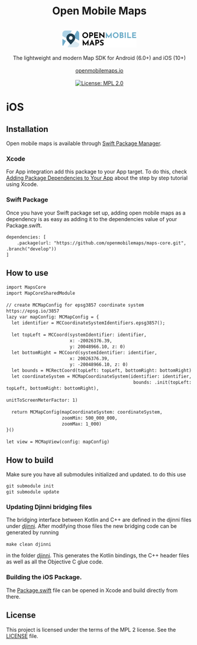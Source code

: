 <h1 align="center">Open Mobile Maps</h1>
<br />
<div align="center">
  <img width="200" height="45" src="../logo.svg" />
  <br />
  <br />
  The lightweight and modern Map SDK for Android (6.0+) and iOS (10+)
  <br />
  <br />
  <a href="https://openmobilemaps.io/">openmobilemaps.io</a>
</div>
<br />
<div align="center">
    <!-- License -->
    <a href="https://github.com/openmobilemaps/maps-core/blob/master/LICENSE">
      <img alt="License: MPL 2.0"
      src="https://img.shields.io/badge/License-MPL%202.0-brightgreen.svg">
    </a>
</div>

<h1>iOS</h1>

## Installation
Open mobile maps is available through [Swift Package Manager](https://swift.org/package-manager/).

### Xcode
For App integration add this package to your App target. To do this, check [Adding Package Dependencies to Your App](https://developer.apple.com/documentation/xcode/adding_package_dependencies_to_your_app) about the step by step tutorial using Xcode.

### Swift Package

Once you have your Swift package set up, adding open mobile maps as a dependency is as easy as adding it to the dependencies value of your Package.swift.
```
dependencies: [
    .package(url: "https://github.com/openmobilemaps/maps-core.git", .branch("develop"))
]
```

## How to use
```
import MapsCore
import MapCoreSharedModule

// create MCMapConfig for epsg3857 coordinate system https://epsg.io/3857
lazy var mapConfig: MCMapConfig = {
  let identifier = MCCoordinateSystemIdentifiers.epsg3857();

  let topLeft = MCCoord(systemIdentifier: identifier,
                        x: -20026376.39,
                        y: 20048966.10, z: 0)
  let bottomRight = MCCoord(systemIdentifier: identifier,
                        x: 20026376.39,
                        y: -20048966.10, z: 0)
  let bounds = MCRectCoord(topLeft: topLeft, bottomRight: bottomRight)
  let coordinateSystem = MCMapCoordinateSystem(identifier: identifier,
                                                bounds: .init(topLeft: topLeft, bottomRight: bottomRight),
                                                unitToScreenMeterFactor: 1)

  return MCMapConfig(mapCoordinateSystem: coordinateSystem,
                     zoomMin: 500_000_000,
                     zoomMax: 1_000)
}()

let view = MCMapView(config: mapConfig)
```

## How to build

Make sure you have all submodules initialized and updated. to do this use
```
git submodule init
git submodule update
```

### Updating Djinni bridging files

The bridging interface between Kotlin and C++ are defined in the djinni files under [djinni](../djinni). After modifying those files the new bridging code can be generated by running

```make clean djinni```

in the folder [djinni](../djinni). This generates the Kotlin bindings, the C++ header files as well as all the Objective C glue code.

### Building the iOS Package.

The [Package.swift](../Package.swift) file can be opened in Xcode and build directly from there. 

## License
This project is licensed under the terms of the MPL 2 license. See the [LICENSE](../LICENSE) file.
